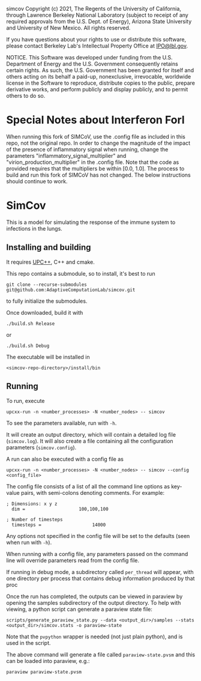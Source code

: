 simcov Copyright (c) 2021, The Regents of the University of California,
through Lawrence Berkeley National Laboratory (subject to receipt of
any required approvals from the U.S. Dept. of Energy), Arizona State
University and University of New Mexico. All rights reserved.

If you have questions about your rights to use or distribute this software,
please contact Berkeley Lab's Intellectual Property Office at
IPO@lbl.gov.

NOTICE.  This Software was developed under funding from the U.S. Department
of Energy and the U.S. Government consequently retains certain rights.  As
such, the U.S. Government has been granted for itself and others acting on
its behalf a paid-up, nonexclusive, irrevocable, worldwide license in the
Software to reproduce, distribute copies to the public, prepare derivative 
works, and perform publicly and display publicly, and to permit others to do so.

# Special Notes about Interferon Forl #
When running this fork of SIMCoV, use the .config file as included in this repo, not the original repo. In order to change the magnitude of the impact of the presence of inflammatory signal when running, change the parameters "inflammatory_signal_multiplier" and "virion_production_multiplier" in the .config file. Note that the code as provided requires that the multipliers be within \[0.0, 1.0\]. The process to build and run this fork of SIMCoV has not changed. The below instructions should continue to work.

# SimCov #

This is a model for simulating the response of the immune system to infections in the lungs.

## Installing and building

It requires [UPC++](https://bitbucket.org/berkeleylab/upcxx/wiki/Home), C++ and cmake.

This repo contains a submodule, so to install, it's best to run

`git clone --recurse-submodules git@github.com:AdaptiveComputationLab/simcov.git`

to fully initialize the submodules.

Once downloaded, build it with

`./build.sh Release`

or

`./build.sh Debug`

The executable will be installed in

`<simcov-repo-directory>/install/bin`

## Running

To run, execute

`upcxx-run -n <number_processes> -N <number_nodes> -- simcov`

To see the parameters available, run with `-h`.

It will create an output directory, which will contain a detailed log file (`simcov.log`). It will also create a file containing
all the configuration parameters (`simcov.config`).

A run can also be executed with a config file as

`upcxx-run -n <number_processes> -N <number_nodes> -- simcov --config <config_file>`

The config file consists of a list of all the command line options as key-value pairs, with semi-colons denoting comments.
For example:

```
; Dimensions: x y z
  dim =                    100,100,100

; Number of timesteps
  timesteps =                   14000

```

Any options not specified in the config file will be set to the defaults (seen when run with `-h`).

When running with a config file, any parameters passed on the command line will override parameters read from the config file.


If running in debug mode, a subdirectory
called `per_thread` will appear, with one directory per process that contains debug information produced by that proc

Once the run has completed, the outputs can be viewed in paraview by opening the samples subdirectory of the output directory. To help with viewing, a python script can generate a paraview state file:

```
scripts/generate_paraview_state.py --data <output_dir>/samples --stats <output_dir>/simcov.stats -o paraview-state
```

Note that the `pvpython` wrapper is needed (not just plain python), and is used in the script.

The above command will generate a file called `paraview-state.pvsm` and this can be loaded into paraview, e.g.:

```
paraview paraview-state.pvsm
```
